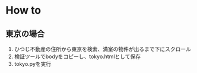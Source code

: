 # How to

## 東京の場合
1. ひつじ不動産の住所から東京を検索、満室の物件が出るまで下にスクロール
2. 検証ツールでbodyをコピーし、tokyo.htmlとして保存
3. tokyo.pyを実行
